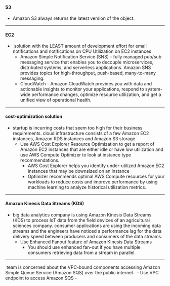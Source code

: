 #### **S3**
- Amazon S3 always returns the latest version of the object.

---
#### **EC2**
-  solution with the LEAST amount of development effort for email notifications and notifications on CPU Utilization on EC2 instances
	- Amazon Simple Notification Service (SNS) - fully managed pub/sub messaging service that enables you to decouple microservices, distributed systems, and serverless applications. Amazon SNS provides topics for high-throughput, push-based, many-to-many messaging.
	- CloudWatch - Amazon CloudWatch provides you with data and actionable insights to monitor your applications, respond to system-wide performance changes, optimize resource utilization, and get a unified view of operational health.

---
#### **cost-optimization solution**
- startup is incurring costs that seem too high for their business requirements. cloud infrastructure consists of a few Amazon EC2 instances, Amazon RDS instances and Amazon S3 storage.
	- Use AWS Cost Explorer Resource Optimization to get a report of Amazon EC2 instances that are either idle or have low utilization and use AWS Compute Optimizer to look at instance type recommendations.
		- AWS Cost Explorer helps you identify under-utilized Amazon EC2 instances that may be downsized on an instance
		- Optimizer recommends optimal AWS Compute resources for your workloads to reduce costs and improve performance by using machine learning to analyze historical utilization metrics.

---
#### **Amazon Kinesis Data Streams (KDS)**
- big data analytics company is using Amazon Kinesis Data Streams (KDS) to process IoT data from the field devices of an agricultural sciences company. consumer applications are using the incoming data streams and the engineers have noticed a performance lag for the data delivery speed between producers and consumers of the data streams.
	- Use Enhanced Fanout feature of Amazon Kinesis Data Streams
		- You should use enhanced fan-out if you have multiple consumers retrieving data from a stream in parallel.

---
 team is concerned about the VPC-bound components accessing Amazon Simple Queue Service (Amazon SQS) over the public internet.
 - Use VPC endpoint to access Amazon SQS - 